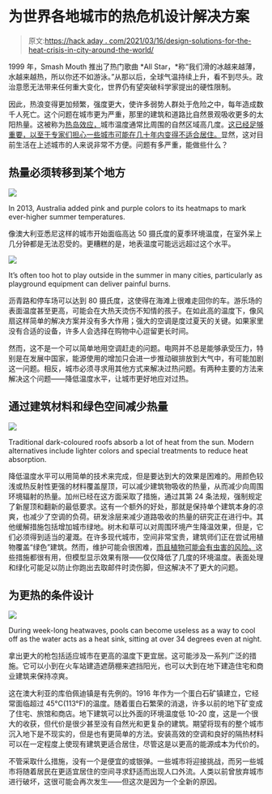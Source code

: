 # 为世界各地城市的热危机设计解决方案

> 原文:[https://hack aday . com/2021/03/16/design-solutions-for-the-heat-crisis-in-city-around-the-world/](https://hackaday.com/2021/03/16/design-solutions-for-the-heat-crisis-in-cities-around-the-world/)

1999 年，Smash Mouth 推出了热门歌曲 *All Star，*称“我们滑的冰越来越薄，水越来越热，所以你还不如游泳。”从那以后，全球气温持续上升，看不到尽头。政治意愿无法带来任何重大变化，世界仍有望突破科学家提出的硬性限制。

因此，热浪变得更加频繁，强度更大，使许多弱势人群处于危险之中，每年造成数千人死亡。这个问题在城市更为严重，那里的建筑和道路比自然景观吸收更多的太阳热量。这被称为[热岛效应，](https://www.epa.gov/heatislands/learn-about-heat-islands)城市温度通常比周围的自然区域高几度。[这已经足够重要，以至于专家们担心一些城市可能在几十年内变得不适合居住。](https://www.abc.net.au/news/science/2021-01-24/heatwaves-sydney-uninhabitable-climate-change-urban-planning/12993580)显然，这对目前生活在上述城市的人来说非常不方便。问题有多严重，能做些什么？

## 热量必须转移到某个地方

![](../Images/2a07de47ba53ebef21de8d6e40a4e016.png)

In 2013, Australia added pink and purple colors to its heatmaps to mark ever-higher summer temperatures.

像澳大利亚悉尼这样的城市开始面临高达 50 摄氏度的夏季环境温度，在室外呆上几分钟都是无法忍受的。更糟糕的是，地表温度可能远远超过这个水平。

![](../Images/eff64f92a83004b5533cbb66d03aacbd.png)

It’s often too hot to play outside in the summer in many cities, particularly as playground equipment can deliver painful burns.

沥青路和停车场可以达到 80 摄氏度，这使得在海滩上很难走回你的车。游乐场的表面温度甚至更高，可能会在大热天烫伤不知情的孩子。在如此高的温度下，像风扇这样简单的解决方案并没有多大作用；强大的空调是度过夏天的关键。如果家里没有合适的设备，许多人会选择在购物中心逗留更长时间。

然而，这不是一个可以简单地用空调赶走的问题。电网并不总是能够承受压力，特别是在发展中国家，能源使用的增加只会进一步推动碳排放到大气中，有可能加剧这一问题。相反，城市必须寻求用其他方式来解决过热问题。有两种主要的方法来解决这个问题——降低温度水平，让城市更好地应对过热。

## 通过建筑材料和绿色空间减少热量

![](../Images/9eef8c2380fdb39df0257fb90b3f38c5.png)

Traditional dark-coloured roofs absorb a lot of heat from the sun. Modern alternatives include lighter colors and special treatments to reduce heat absorption.

降低温度水平可以用简单的技术来完成，但是要达到大的效果是困难的。用颜色较浅或热反射性更强的材料覆盖屋顶，可以减少建筑物吸收的热量，从而减少向周围环境辐射的热量。加州已经在这方面采取了措施，通过其第 24 条法规，强制规定了新屋顶和翻新的最低要求。这有一个额外的好处，那就是保持单个建筑本身的凉爽，也减少了空调的负荷。研发涂层来减少道路吸收的热量的研究正在进行中。其他缓解措施包括增加城市绿地。树木和草可以对周围环境产生降温效果，但是，它们必须得到适当的灌溉。在许多现代城市，空间非常宝贵，建筑师们正在尝试用植物覆盖“绿色”建筑。然而，维护可能会很困难，[而且植物可能会有虫害的风险。](https://theconversation.com/green-buildings-can-bring-fresh-air-to-design-but-they-can-also-bring-pests-147838)这些措施都很有用，但模型显示效果有限——仅仅降低了几度的环境温度。表面处理和绿化可能足以防止你跑出去取邮件时烫伤脚，但这解决不了更大的问题。

## 为更热的条件设计

![](../Images/9e2ddf1162f06c668fb9568927338742.png)

During week-long heatwaves, pools can become useless as a way to cool off as the water acts as a heat sink, sitting at over 34 degrees even at night.

拿出更大的枪包括适应城市在更高的温度下更宜居。这可能涉及一系列广泛的措施。它可以小到在火车站建造遮荫棚来遮挡阳光，也可以大到在地下建造住宅和商业建筑来保持凉爽。

这在澳大利亚的库伯佩迪镇是有先例的。1916 年作为一个蛋白石矿镇建立，它经常面临超过 45°C(113°F)的温度。随着蛋白石繁荣的消退，许多以前的地下矿变成了住宅、旅馆和商店。地下建筑可以比外面的环境温度低 10-20 度，这是一个很大的收获，但代价是很少甚至没有自然光和更复杂的建筑。期望将现有的整个城市沉入地下是不现实的，但是也有更简单的方法。安装高效的空调和良好的隔热材料可以在一定程度上使现有建筑更适合居住，尽管这是以更高的能源成本为代价的。

不管采取什么措施，没有一个是便宜的或银弹。一些城市将迎接挑战，而另一些城市将随着居民在更适宜居住的空间寻求舒适而出现人口外流。人类以前曾放弃城市进行破坏，这很可能会再次发生——但这次是因为一个全新的原因。